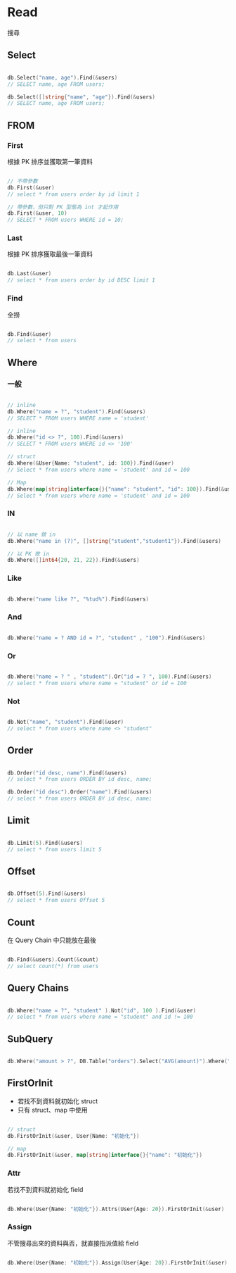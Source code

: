 # Read

搜尋

## Select

```go

db.Select("name, age").Find(&users)
// SELECT name, age FROM users;

db.Select([]string{"name", "age"}).Find(&users)
// SELECT name, age FROM users;

```

## FROM

### First

根據 PK 排序並獲取第一筆資料

```go

// 不帶參數
db.First(&user)
// select * from users order by id limit 1

// 帶參數，但只對 PK 型態為 int 才起作用
db.First(&user, 10)
// SELECT * FROM users WHERE id = 10;

```

### Last

根據 PK 排序獲取最後一筆資料

```go

db.Last(&user)
// select * from users order by id DESC limit 1

```

### Find

全撈

```go

db.Find(&user)
// select * from users

```

## Where

### 一般

```go

// inline 
db.Where("name = ?", "student").Find(&users)
// SELECT * FROM users WHERE name = 'student'

// inline
db.Where("id <> ?", 100).Find(&users)
// SELECT * FROM users WHERE id <> '100'

// struct
db.Where(&User{Name: "student", id: 100}).Find(&user)
// Select * from users where name = 'student' and id = 100

// Map
db.Where(map[string]interface{}{"name": "student", "id": 100}).Find(&users)
// Select * from users where name = 'student' and id = 100


```

### IN

```go

// 以 name 做 in
db.Where("name in (?)", []string{"student","student1"}).Find(&users)

// 以 PK 做 in
db.Where([]int64{20, 21, 22}).Find(&users)

```

### Like

```go

db.Where("name like ?", "%tud%").Find(&users)

```

### And

```go

db.Where("name = ? AND id = ?", "student" , "100").Find(&users)

```

### Or

```go

db.Where("name = ? " , "student").Or("id = ? ", 100).Find(&users)
// select * from users where name = "student" or id = 100

```

### Not

```go

db.Not("name", "student").Find(&user)
// select * from users where name <> "student"

```

## Order

```go

db.Order("id desc, name").Find(&users)
// select * from users ORDER BY id desc, name;

db.Order("id desc").Order("name").Find(&users)
// select * from users ORDER BY id desc, name;

```

## Limit

```go

db.Limit(5).Find(&users)
// select * from users limit 5

```

## Offset

```go

db.Offset(5).Find(&users)
// select * from users Offset 5

```

## Count

在 Query Chain 中只能放在最後

```go

db.Find(&users).Count(&count)
// select count(*) from users 

```

## Query Chains

```go

db.Where("name = ?", "student" ).Not("id", 100 ).Find(&user)
// select * from users where name = "student" and id != 100 

```

## SubQuery

```go

db.Where("amount > ?", DB.Table("orders").Select("AVG(amount)").Where("state = ?", "paid").QueryExpr()).Find(&orders)

```

## FirstOrInit

* 若找不到資料就初始化 struct
* 只有 struct、map 中使用

```go

// struct
db.FirstOrInit(&user, User{Name: "初始化"})

// map
db.FirstOrInit(&user, map[string]interface{}{"name": "初始化"})

```

### Attr

若找不到資料就初始化 field

```go

db.Where(User{Name: "初始化"}).Attrs(User{Age: 20}).FirstOrInit(&user)

```

### Assign

不管搜尋出來的資料與否，就直接指派值給 field

```go

db.Where(User{Name: "初始化"}).Assign(User{Age: 20}).FirstOrInit(&user)

```